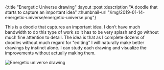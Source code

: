 {:title "Energetic Universe drawing"
 :layout :post
 :description "A doodle that starts to capture an important idea"
 :thumbnail-url "/img/2019-01-14-energetic-universe/energetic-universe.png"}

This is a doodle that captures an important idea. I don't have much bandwidth
to do this type of work so it has to be very splash and go without much fine 
attention to detail. The idea is that as I complete dozens of doodles without
much regard for "editing" I will naturally make better drawings by instinct alone.
I can study each drawing and visualize the improvements without actually making
them.

![Energetic universe drawing](/img/2019-01-14-energetic-universe/energetic-universe.png)


